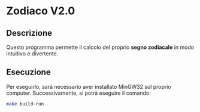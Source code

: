 # Zodiaco V2.0
## Descrizione
Questo programma permette il calcolo del proprio **segno zodiacale** in modo intuitivo e divertente.

## Esecuzione
Per eseguirlo, sarà necessario aver installato MinGW32 sul proprio computer. Successivamente, si potrà eseguire il comando:

```bash
make build-run
```